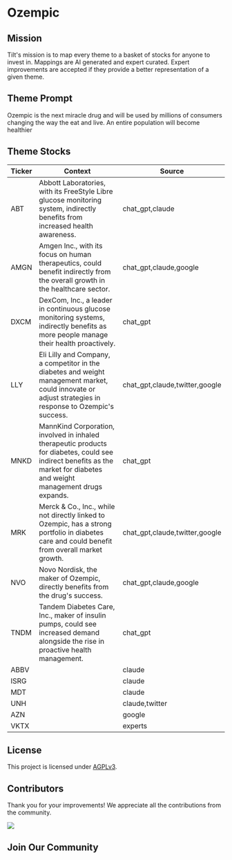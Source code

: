 <!--[[[cog
import cog
import json
with open('config.json') as file:
  config = json.load(file)
  cog.outl(f"# {config['name'].title()}")
]]]-->
# Ozempic
<!--//[[[end]]]-->

## Mission

Tilt's mission is to map every theme to a basket of stocks for anyone to invest in. Mappings are AI generated and expert curated.
Expert improvements are accepted if they provide a better representation of a given theme.

## Theme Prompt
<!--[[[cog
import cog
import json
with open('config.json') as file:
  config = json.load(file)
  cog.outl(config['prompt'])
]]]-->
Ozempic is the next miracle drug and will be used by millions of consumers changing the way the eat and live. An entire population will become healthier
<!--[[[end]]]-->

## Theme Stocks

<!--[[[cog
import cog
import csv
import json

with open('context.json') as file:
  contexts = json.load(file)

def _get_context_str_for_ticker(ticker):
  try:
    context = contexts[ticker]
    context_str = context['chat_gpt'] or context['claude'] or ""
  except KeyError:
    context_str = ""

  return context_str

cog.outl("| Ticker  | Context | Source |")
cog.outl("| ------- | ---- | ---- |")

with open('theme.csv') as file:
  reader = csv.reader(file)
  next(reader) # skip the header
  for row in reader:
    context_str = _get_context_str_for_ticker(row[0])
    cog.outl(f"| {row[0]} | {context_str} | {row[1]} |")
]]]-->
| Ticker  | Context | Source |
| ------- | ---- | ---- |
| ABT | Abbott Laboratories, with its FreeStyle Libre glucose monitoring system, indirectly benefits from increased health awareness. | chat_gpt,claude |
| AMGN | Amgen Inc., with its focus on human therapeutics, could benefit indirectly from the overall growth in the healthcare sector. | chat_gpt,claude,google |
| DXCM | DexCom, Inc., a leader in continuous glucose monitoring systems, indirectly benefits as more people manage their health proactively. | chat_gpt |
| LLY | Eli Lilly and Company, a competitor in the diabetes and weight management market, could innovate or adjust strategies in response to Ozempic's success. | chat_gpt,claude,twitter,google |
| MNKD | MannKind Corporation, involved in inhaled therapeutic products for diabetes, could see indirect benefits as the market for diabetes and weight management drugs expands. | chat_gpt |
| MRK | Merck & Co., Inc., while not directly linked to Ozempic, has a strong portfolio in diabetes care and could benefit from overall market growth. | chat_gpt,claude,twitter,google |
| NVO | Novo Nordisk, the maker of Ozempic, directly benefits from the drug's success. | chat_gpt,claude,google |
| TNDM | Tandem Diabetes Care, Inc., maker of insulin pumps, could see increased demand alongside the rise in proactive health management. | chat_gpt |
| ABBV |  | claude |
| ISRG |  | claude |
| MDT |  | claude |
| UNH |  | claude,twitter |
| AZN |  | google |
| VKTX |  | experts |
<!--[[[end]]]-->

## License

<p>
This project is licensed under <a href="./LICENSE">AGPLv3</a>.
</p>


## Contributors

Thank you for your improvements! We appreciate all the contributions from the community.

<!--[[[cog
import cog
import json
with open('config.json') as file:
  config = json.load(file)
  repo = config['github_repo'].lower()
  cog.outl(f'<a href="https://github.com/gettilt/{repo}/graphs/contributors">')
  cog.outl(f'  <img src="https://contrib.rocks/image?repo=gettilt/{repo}" />')
  cog.outl('</a>')
]]]-->
<a href="https://github.com/gettilt/ozempic/graphs/contributors">
  <img src="https://contrib.rocks/image?repo=gettilt/ozempic" />
</a>
<!--[[[end]]]-->

## Join Our Community

<a href="https://discord.gg/4vYMhRpaMY" target="_blank">
<img src="https://discord.com/api/guilds/1179775688421683220/widget.png?style=banner3" alt="">
</a>

